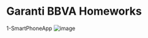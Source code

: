 # Garanti BBVA Homeworks
1-SmartPhoneApp
![image](https://github.com/uelagoz/GarantiBBVA-homeworks/assets/121491603/15362b73-3cfd-4736-9d5a-daf1ad599d5a)

